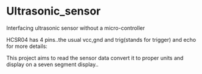 # Ultrasonic_sensor

Interfacing ultrasonic sensor without a micro-controller

HCSR04 has 4 pins..the usual vcc,gnd and trig(stands for trigger) and echo
for more details:

This project aims to read the sensor data convert it to proper units and display on a seven segment display..
